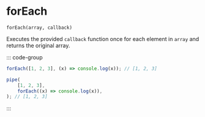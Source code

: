 # forEach

`forEach(array, callback)`

Executes the provided `callback` function once for each element in `array` and returns the original array.

::: code-group

```ts [data-first]
forEach([1, 2, 3], (x) => console.log(x)); // [1, 2, 3]
```

```ts [data-last]
pipe(
    [1, 2, 3],
    forEach((x) => console.log(x)),
); // [1, 2, 3]
```

:::
